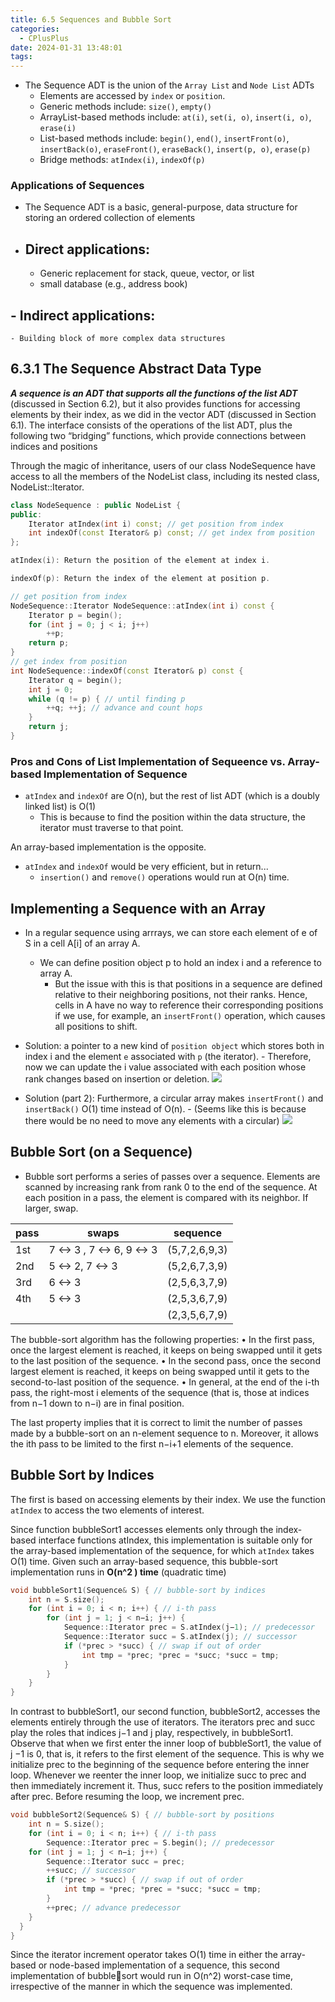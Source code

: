 ```yaml
---
title: 6.5 Sequences and Bubble Sort
categories:
  - CPlusPlus
date: 2024-01-31 13:48:01
tags:
---
```


- The Sequence ADT is the union of the `Array List` and `Node List` ADTs
  - Elements are accessed by `index` or `position`.
  - Generic methods include: `size()`, `empty()`
  - ArrayList-based methods include: `at(i)`, `set(i, o)`, `insert(i, o)`, `erase(i)`
  - List-based methods include: `begin()`, `end()`, `insertFront(o)`, `insertBack(o)`, `eraseFront()`, `eraseBack()`, `insert(p, o)`, `erase(p)`
  - Bridge methods: `atIndex(i)`, `indexOf(p)`

### Applications of Sequences

- The Sequence ADT is a basic, general-purpose, data structure for storing an ordered collection of elements
- ## Direct applications:
  - Generic replacement for stack, queue, vector, or list
  - small database (e.g., address book)

## - Indirect applications:

    - Building block of more complex data structures

## 6.3.1 The Sequence Abstract Data Type

**_A sequence is an ADT that supports all the functions of the list ADT_** (discussed in Section 6.2), but it also provides functions for accessing elements by their index, as we did in the vector ADT (discussed in Section 6.1). The interface consists of the operations of the list ADT, plus the following two “bridging” functions, which provide connections between indices and positions

Through the magic of inheritance, users of our class NodeSequence have access to all the members of the NodeList class, including its nested class, NodeList::Iterator.

```C++
class NodeSequence : public NodeList {
public:
	Iterator atIndex(int i) const; // get position from index
	int indexOf(const Iterator& p) const; // get index from position
};
```

```C++
atIndex(i): Return the position of the element at index i.

indexOf(p): Return the index of the element at position p.

// get position from index
NodeSequence::Iterator NodeSequence::atIndex(int i) const {
	Iterator p = begin();
	for (int j = 0; j < i; j++)
		++p;
	return p;
}
// get index from position
int NodeSequence::indexOf(const Iterator& p) const {
	Iterator q = begin();
	int j = 0;
	while (q != p) { // until finding p
		++q; ++j; // advance and count hops
	}
	return j;
}

```

### Pros and Cons of List Implementation of Sequeence vs. Array-based Implementation of Sequence

- `atIndex` and `indexOf` are O(n), but the rest of list ADT (which is a doubly linked list) is O(1)
  - This is because to find the position within the data structure, the iterator must traverse to that point.

An array-based implementation is the opposite.

- `atIndex` and `indexOf` would be very efficient, but in return...
  - `insertion()` and `remove()` operations would run at O(n) time.

## Implementing a Sequence with an Array

- In a regular sequence using arrrays, we can store each element of e of S in a cell A[i] of an array A.

  - We can define position object p to hold an index i and a reference to array A.
    - But the issue with this is that positions in a sequence are defined relative to their neighboring positions, not their ranks. Hence, cells in A have no way to reference their corresponding positions if we use, for example, an `insertFront()` operation, which causes all positions to shift.

- Solution: a pointer to a new kind of `position object` which stores both in index i and the element `e` associated with `p` (the iterator). - Therefore, now we can update the i value associated with each position whose rank changes based on insertion or deletion.
  ![](/images/20221107000808.png)
- Solution (part 2): Furthermore, a circular array makes `insertFront()` and `insertBack()` O(1) time instead of O(n). - (Seems like this is because there would be no need to move any elements with a circular)
  ![](/images/20221107001241.png)

## Bubble Sort (on a Sequence)

- Bubble sort performs a series of passes over a sequence. Elements are scanned by increasing rank from rank 0 to the end of the sequence. At each position in a pass, the element is compared with its neighbor. If larger, swap.

| pass | swaps                      | sequence      |
| ---- | -------------------------- | ------------- |
| 1st  | 7 <-> 3 , 7 <-> 6, 9 <-> 3 | (5,7,2,6,9,3) |
| 2nd  | 5 <-> 2, 7 <-> 3           | (5,2,6,7,3,9) |
| 3rd  | 6 <-> 3                    | (2,5,6,3,7,9) |
| 4th  | 5 <-> 3                    | (2,5,3,6,7,9) |
|      |                            | (2,3,5,6,7,9) |

The bubble-sort algorithm has the following properties:
• In the first pass, once the largest element is reached, it keeps on being swapped until it gets to the last position of the sequence.
• In the second pass, once the second largest element is reached, it keeps on being swapped until it gets to the second-to-last position of the sequence.
• In general, at the end of the i-th pass, the right-most i elements of the sequence (that is, those at indices from n−1 down to n−i) are in final position.

The last property implies that it is correct to limit the number of passes made by a bubble-sort on an n-element sequence to n. Moreover, it allows the ith pass to be limited to the first n−i+1 elements of the sequence.

## Bubble Sort by Indices

The first is based on accessing elements by their index. We use the function `atIndex` to access the two elements of interest.

Since function bubbleSort1 accesses elements only through the index-based interface functions atIndex, this implementation is suitable only for the array-based implementation of the sequence, for which `atIndex` takes O(1) time. Given such an array-based sequence, this bubble-sort implementation runs in **O(n^2 ) time** (quadratic time)

```C++
void bubbleSort1(Sequence& S) { // bubble-sort by indices
	int n = S.size();
	for (int i = 0; i < n; i++) { // i-th pass
		for (int j = 1; j < n−i; j++) {
			Sequence::Iterator prec = S.atIndex(j−1); // predecessor
			Sequence::Iterator succ = S.atIndex(j); // successor
			if (*prec > *succ) { // swap if out of order
				int tmp = *prec; *prec = *succ; *succ = tmp;
			}
		}
	}
}
```

In contrast to bubbleSort1, our second function, bubbleSort2, accesses the elements entirely through the use of iterators. The iterators prec and succ play the roles that indices j−1 and j play, respectively, in bubbleSort1. Observe that when we first enter the inner loop of bubbleSort1, the value of j −1 is 0, that is, it refers to the first element of the sequence. This is why we initialize prec to the beginning of the sequence before entering the inner loop. Whenever we reenter the inner loop, we initialize succ to prec and then immediately increment it. Thus, succ refers to the position immediately after prec. Before resuming the loop, we increment prec.

```C++
void bubbleSort2(Sequence& S) { // bubble-sort by positions
	int n = S.size();
	for (int i = 0; i < n; i++) { // i-th pass
		Sequence::Iterator prec = S.begin(); // predecessor
	for (int j = 1; j < n−i; j++) {
		Sequence::Iterator succ = prec;
		++succ; // successor
		if (*prec > *succ) { // swap if out of order
			int tmp = *prec; *prec = *succ; *succ = tmp;
		}
		++prec; // advance predecessor
	}
  }
}
```

Since the iterator increment operator takes O(1) time in either the array-based or node-based implementation of a sequence, this second implementation of bubblesort would run in O(n^2) worst-case time, irrespective of the manner in which the
sequence was implemented.
